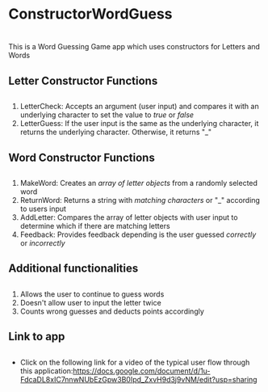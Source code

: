 # ConstructorWordGuess <h1>
This is a Word Guessing Game app which uses constructors for Letters and Words

## Letter Constructor Functions<h2>
1. LetterCheck: Accepts an argument (user input) and compares it with an underlying character to set the value to _true_ or _false_ 
2. LetterGuess: If the user input is the same as the underlying character, it returns the underlying character. Otherwise, it returns "_" 

## Word Constructor Functions<h2>
1. MakeWord: Creates an _array of letter objects_ from a randomly selected word
2. ReturnWord: Returns a string with _matching characters_ or "_" according to users input
3. AddLetter: Compares the array of letter objects with user input to determine which if there are matching letters
4. Feedback: Provides feedback depending is the user guessed _correctly_ or _incorrectly_

## Additional functionalities<h2>
1. Allows the user to continue to guess words
2. Doesn't allow user to input the letter twice
3. Counts wrong guesses and deducts points accordingly 

## Link to app <h2>
* Click on the following link for a video of the typical user flow through this application:https://docs.google.com/document/d/1u-FdcaDL8xIC7nnwNUbEzGpw3B0Ipd_ZxvH9d3j9vNM/edit?usp=sharing
